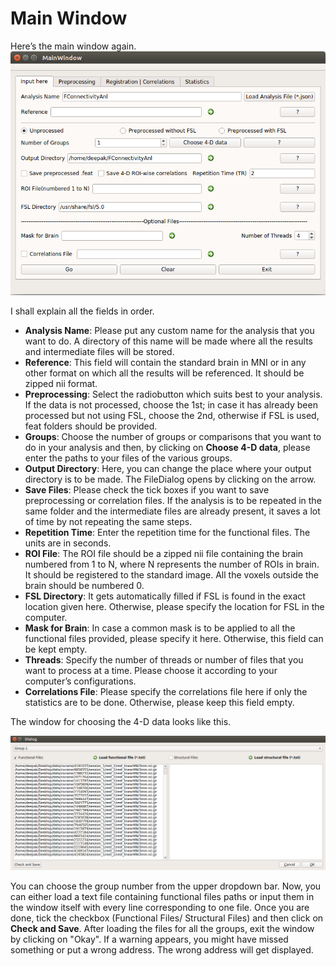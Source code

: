 # Main Window 
Here&rsquo;s the main window again.
![MainWindow](images/MainWindow.png)

I shall explain all the fields in order.

* **Analysis Name**: Please put any custom name for the analysis that you want to do. A directory of this name will be made where all the results and intermediate files will be stored.
* **Reference**: This field will contain the standard brain in MNI or in any other format on which all the results will be referenced. It should be zipped nii format.
* **Preprocessing**: Select the radiobutton which suits best to your analysis. If the data is not processed, choose the 1st; in case it has already been processed but not using FSL, choose the 2nd, otherwise if FSL is used, feat folders should be provided.
* **Groups**: Choose the number of groups or comparisons that you want to do in your analysis and then, by clicking on **Choose 4-D data**, please enter the paths to your files of the various groups. 
* **Output Directory**: Here, you can change the place where your output directory is to be made. The FileDialog opens by clicking on the arrow.
* **Save Files**: Please check the tick boxes if you want to save preprocessing or correlation files. If the analysis is to be repeated in the same folder and the intermediate files are already present, it saves a lot of time by not repeating the same steps.
* **Repetition Time**: Enter the repetition time for the functional files. The units are in seconds.
* **ROI File**: The ROI file should be a zipped nii file containing the brain numbered from 1 to N, where N represents the number of ROIs in brain. It should be registered to the standard image. All the voxels outside the brain should be numbered 0.
* **FSL Directory**: It gets automatically filled if FSL is found in the exact location given here. Otherwise, please specify the location for FSL in the computer.
* **Mask for Brain**: In case a common mask is to be applied to all the functional files provided, please specify it here. Otherwise, this field can be kept empty.
* **Threads**: Specify the number of threads or number of files that you want to process at a time. Please choose it according to your computer&rsquo;s configurations.
* **Correlations File**: Please specify the correlations file here if only the statistics are to be done. Otherwise, please keep this field empty.

The window for choosing the 4-D data looks like this.

![Dialog1](images/Dialog1.png)

You can choose the group number from the upper dropdown bar. Now, you can either load a text file containing functional files paths or input them in the window itself with every line corresponding to one file. Once you are done, tick the checkbox (Functional Files/ Structural Files) and then click on **Check and Save**. After loading the files for all the groups, exit the window by clicking on "Okay". If a warning appears, you might have missed something or put a wrong address. The wrong address will get displayed. 